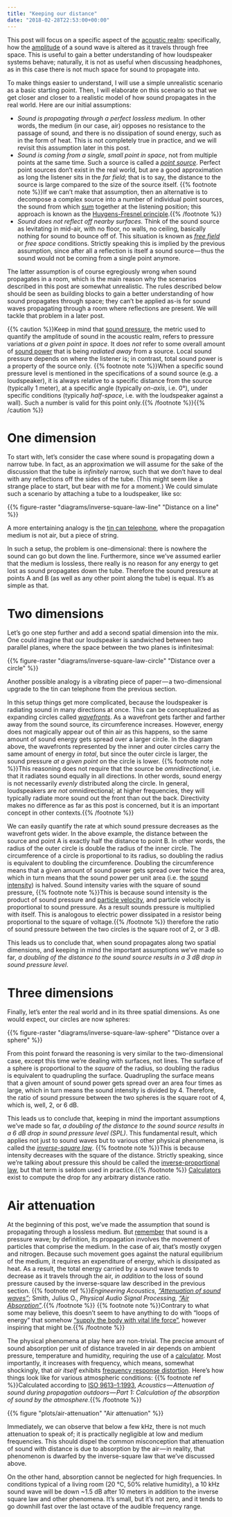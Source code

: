 ```yaml
---
title: "Keeping our distance"
date: "2018-02-28T22:53:00+00:00"
---
```


This post will focus on a specific aspect of the [acoustic realm](<{{% ref "life.md#the-acoustic-realm" %}}>): specifically, how the [amplitude](<{{% ref "amplitude.md" %}}>) of a sound wave is altered as it travels through free space. This is useful to gain a better understanding of how loudspeaker systems behave; naturally, it is not as useful when discussing headphones, as in this case there is not much space for sound to propagate into.

To make things easier to understand, I will use a simple unrealistic scenario as a basic starting point. Then, I will elaborate on this scenario so that we get closer and closer to a realistic model of how sound propagates in the real world. Here are our initial assumptions:

-   *Sound is propagating through a perfect lossless medium.* In other words, the medium (in our case, air) opposes no resistance to the passage of sound, and there is no dissipation of sound energy, such as in the form of heat. This is not completely true in practice, and we will revisit this assumption later in this post.
-   *Sound is coming from a single, small point in space*, not from multiple points at the same time. Such a source is called a *[point source][]*. Perfect point sources don’t exist in the real world, but are a good approximation as long the listener sits in the *far field*; that is to say, the distance to the source is large compared to the size of the source itself. {{% footnote note %}}If we can’t make that assumption, then an alternative is to decompose a complex source into a number of individual point sources, the sound from which [sum](<{{% ref "sum.md" %}}>) together at the listening position; this approach is known as the [Huygens-Fresnel principle](https://en.wikipedia.org/wiki/Huygens%E2%80%93Fresnel_principle).{{% /footnote %}}
-   *Sound does not reflect off nearby surfaces.* Think of the sound source as levitating in mid-air, with no floor, no walls, no ceiling, basically nothing for sound to bounce off of. This situation is known as *[free field][]* or *free space* conditions. Strictly speaking this is implied by the previous assumption, since after all a reflection is itself a sound source — thus the sound would not be coming from a single point anymore.

The latter assumption is of course egregiously wrong when sound propagates in a room, which is the main reason why the scenarios described in this post are somewhat unrealistic. The rules described below should be seen as building blocks to gain a better understanding of how sound propagates through space; they can’t be applied as-is for sound waves propagating through a room where reflections are present. We will tackle that problem in a later post.

{{% caution %}}Keep in mind that [sound pressure](https://en.wikipedia.org/wiki/Sound_pressure), the metric used to quantify the amplitude of sound in the acoustic realm, refers to pressure variations *at a given point in space*. It does *not* refer to some overall amount of [sound power](https://en.wikipedia.org/wiki/Sound_power) that is being *radiated away* from a source. Local sound pressure depends on where the listener is; in contrast, total sound power is a property of the source only. {{% footnote note %}}When a specific sound pressure level is mentioned in the specifications of a sound source (e.g. a loudspeaker), it is always relative to a specific distance from the source (typically 1 meter), at a specific angle (typically *on-axis*, i.e. 0°), under specific conditions (typically *half-space*, i.e. with the loudspeaker against a wall). Such a number is valid for this point only.{{% /footnote %}}{{% /caution %}}

# One dimension

To start with, let’s consider the case where sound is propagating down a narrow tube. In fact, as an approximation we will assume for the sake of the discussion that the tube is *infinitely* narrow, such that we don’t have to deal with any reflections off the sides of the tube. (This might seem like a strange place to start, but bear with me for a moment.) We could simulate such a scenario by attaching a tube to a loudspeaker, like so:

{{% figure-raster "diagrams/inverse-square-law-line" "Distance on a line" %}}

A more entertaining analogy is the [tin can telephone][], where the propagation medium is not air, but a piece of string.

In such a setup, the problem is one-dimensional: there is nowhere the sound can go but down the line. Furthermore, since we’ve assumed earlier that the medium is lossless, there really is no reason for any energy to get lost as sound propagates down the tube. Therefore the sound pressure at points A and B (as well as any other point along the tube) is equal. It’s as simple as that.

# Two dimensions

Let’s go one step further and add a second spatial dimension into the mix. One could imagine that our loudspeaker is sandwiched between two parallel planes, where the space between the two planes is infinitesimal:

{{% figure-raster "diagrams/inverse-square-law-circle" "Distance over a circle" %}}

Another possible analogy is a vibrating piece of paper — a two-dimensional upgrade to the tin can telephone from the previous section.

In this setup things get more complicated, because the loudspeaker is radiating sound in many directions at once. This can be conceptualized as expanding circles called *[wavefronts][]*. As a wavefront gets farther and farther away from the sound source, its circumference increases. However, energy does not magically appear out of thin air as this happens, so the same amount of sound energy gets spread over a larger circle. In the diagram above, the wavefronts represented by the inner and outer circles carry the same amount of energy *in total*, but since the outer circle is larger, the sound pressure *at a given point* on the circle is lower. {{% footnote note %}}This reasoning does not require that the source be *omnidirectional*, i.e. that it radiates sound equally in all directions. In other words, sound energy is not necessarily *evenly* distributed along the circle. In general, loudspeakers are *not* omnidirectional; at higher frequencies, they will typically radiate more sound out the front than out the back. Directivity makes no difference as far as this post is concerned, but it is an important concept in other contexts.{{% /footnote %}}

We can easily quantify the rate at which sound pressure decreases as the wavefront gets wider. In the above example, the distance between the source and point A is exactly half the distance to point B. In other words, the radius of the outer circle is double the radius of the inner circle. The circumference of a circle is proportional to its radius, so doubling the radius is equivalent to doubling the circumference. Doubling the circumference means that a given amount of sound power gets spread over twice the area, which in turn means that the sound power per unit area (i.e. the [sound intensity][]) is halved. Sound intensity varies with the square of sound pressure, {{% footnote note %}}This is because sound intensity is the product of sound pressure and [particle velocity](https://en.wikipedia.org/wiki/Particle_velocity), and particle velocity is proportional to sound pressure. As a result sounds pressure is multiplied with itself. This is analogous to electric power dissipated in a resistor being proportional to the square of voltage.{{% /footnote %}} therefore the ratio of sound pressure between the two circles is the square root of 2, or 3 dB.

This leads us to conclude that, when sound propagates along two spatial dimensions, and keeping in mind the important assumptions we’ve made so far, *a doubling of the distance to the sound source results in a 3 dB drop in sound pressure level*.

# Three dimensions

Finally, let’s enter the real world and in its three spatial dimensions. As one would expect, our circles are now spheres:

{{% figure-raster "diagrams/inverse-square-law-sphere" "Distance over a sphere" %}}

From this point forward the reasoning is very similar to the two-dimensional case, except this time we’re dealing with surfaces, not lines. The surface of a sphere is proportional to the *square* of the radius, so doubling the radius is equivalent to quadrupling the surface. Quadrupling the surface means that a given amount of sound power gets spread over an area four times as large, which in turn means the sound intensity is divided by 4. Therefore, the ratio of sound pressure between the two spheres is the square root of 4, which is, well, 2, or 6 dB.

This leads us to conclude that, keeping in mind the important assumptions we’ve made so far, *a doubling of the distance to the sound source results in a 6 dB drop in sound pressure level (SPL)*. This fundamental result, which applies not just to sound waves but to various other physical phenomena, is called the *[inverse-square law][]*. {{% footnote note %}}This is because intensity decreases with the square of the distance. Strictly speaking, since we’re talking about pressure this should be called the [inverse-proportional law](https://en.wikipedia.org/wiki/Sound_pressure#Inverse-proportional_law), but that term is seldom used in practice.{{% /footnote %}} [Calculators](http://www.sengpielaudio.com/calculator-distance.htm) exist to compute the drop for any arbitrary distance ratio.

# Air attenuation

At the beginning of this post, we’ve made the assumption that sound is propagating through a lossless medium. But [remember](<{{% ref "life.md#the-acoustic-realm" %}}>) that sound is a pressure wave; by definition, its propagation involves the movement of particles that comprise the medium. In the case of air, that’s mostly oxygen and nitrogen. Because such movement goes against the natural equilibrium of the medium, it requires an expenditure of energy, which is dissipated as heat. As a result, the total energy carried by a sound wave tends to decrease as it travels through the air, *in addition* to the loss of sound pressure caused by the inverse-square law described in the previous section. {{% footnote ref %}}*Engineering Acoustics, [“Attenuation of sound waves”](https://en.wikibooks.org/wiki/Engineering_Acoustics/Attenuation_of_Sound_Waves)*; Smith, Julius O., *Physical Audio Signal Processing, [“Air Absorption”](https://ccrma.stanford.edu/~jos/pasp/Air_Absorption.html)*.{{% /footnote %}} {{% footnote note %}}Contrary to what some may believe, this doesn’t seem to have anything to do with “loops of energy” that somehow [“supply the body with vital life force”](https://www.quora.com/If-energy-cannot-be-destroyed-then-where-does-sound-energy-go-after-we-speak/answer/Abhishek-Bisht-12), however inspiring that might be.{{% /footnote %}}

The physical phenomena at play here are non-trivial. The precise amount of sound absorption per unit of distance traveled in air depends on ambient pressure, temperature and humidity, requiring the use of a [calculator](http://www.sengpielaudio.com/calculator-air.htm). Most importantly, it increases with frequency, which means, somewhat shockingly, that *air itself* exhibits [frequency response distortion](<{{% ref "distortion.md#frequency-response-distortion" %}}>). Here’s how things look like for various atmospheric conditions: {{% footnote ref %}}Calculated according to [ISO 9613–1:1993](https://www.iso.org/standard/17426.html), *Acoustics — Attenuation of sound during propagation outdoors — Part 1: Calculation of the absorption of sound by the atmosphere*.{{% /footnote %}}

{{% figure "plots/air-attenuation" "Air attenuation" %}}

Immediately, we can observe that below a few kHz, there is not much attenuation to speak of; it is practically negligible at low and medium frequencies. This should dispel the common misconception that attenuation of sound with distance is due to absorption by the air — in reality, that phenomenon is dwarfed by the inverse-square law that we’ve discussed above.

On the other hand, absorption cannot be neglected for high frequencies. In conditions typical of a living room (20 °C, 50% relative humidity), a 10 kHz sound wave will be down ~1.5 dB after 10 meters in addition to the inverse square law and other phenomena. It’s small, but it’s not zero, and it tends to go downhill fast over the last octave of the audible frequency range.

[free field]: https://en.wikipedia.org/wiki/Free_field_(acoustics)

[point source]: https://en.wikipedia.org/wiki/Point_source

[sound intensity]: https://en.wikipedia.org/wiki/Sound_intensity

[tin can telephone]: https://en.wikipedia.org/wiki/Tin_can_telephone

[inverse-square law]: https://en.wikipedia.org/wiki/Inverse-square_law

[wavefronts]: https://en.wikipedia.org/wiki/Wavefront
